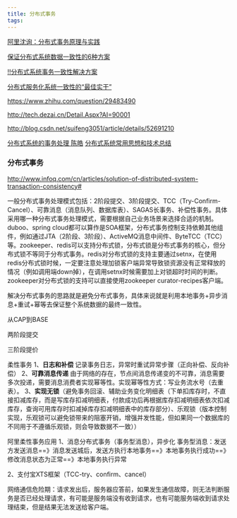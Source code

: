 ```yaml
---
title: 分布式事务
tags:
---
```




[阿里沈询：分布式事务原理与实践](http://jm.taobao.org/2017/02/09/20170209/)

[保证分布式系统数据一致性的6种方案](https://mp.weixin.qq.com/s?__biz=MzAwMDU1MTE1OQ==&mid=2653546976&idx=1&sn=c3fb2338389a41e7ab998c0c21bd3e5d&scene=21)

[!!分布式系统事务一致性解决方案](http://www.infoq.com/cn/articles/solution-of-distributed-system-transaction-consistency)

[分布式服务化系统一致性的“最佳实干”](http://www.jianshu.com/p/1156151e20c8)

https://www.zhihu.com/question/29483490

http://tech.dezai.cn/Detail.Aspx?AI=90001

http://blog.csdn.net/suifeng3051/article/details/52691210

[分布式系统的事务处理 陈皓](https://coolshell.cn/articles/10910.html)
[分布式系统常用思想和技术总结](http://blog.hebiace.net/other/428.html)



### 分布式事务

http://www.infoq.com/cn/articles/solution-of-distributed-system-transaction-consistency#

一般分布式事务处理模式包括：2阶段提交、3阶段提交、TCC（Try-Confirm-Cancel）、可靠消息（消息队列、数据库表）、SAGAS长事务、补偿性事务。具体采用哪一种分布式事务处理模式，需要根据自己业务场景来选择合适的机制。duboo、spring cloud都可以算作是SOA框架，分布式事务控制支持依赖其他组件，例如通过JTA（2阶段、3阶段）、ActiveMQ消息中间件、ByteTCC（TCC）等。zookeeper、redis可以支持分布式锁，分布式锁是分布式事务的核心，但分布式锁不等同于分布式事务。redis对分布式锁的支持主要通过setnx，在使用redis分布式锁时候，一定要注意处理加锁客户端异常导致锁资源没有正常释放的情况（例如调用端down掉），在调用setnx时候需要加上对锁超时时间的判断。zookeeper对分布式锁的支持可以直接使用zookeeper curator-recipes客户端。


解决分布式事务的思路就是避免分布式事务，具体来说就是利用本地事务+异步消息+重试+幂等去保证整个系统数据的最终一致性。


从CAP到BASE


两阶段提交

三阶段提价

柔性事务
1、**日志和补偿** 记录事务日志，异常时重试异常步骤（正向补偿、反向补偿）
2、**可靠消息传递**  由于网络的存在，节点间消息传递变的不可靠，消息需要多次投递，需要消息消费者实现幂等性。实现幂等性方式：写业务流水号（去重表）。
3、**实现无锁**（避免事务回滚、辅助业务变化明细表（下单扣库存时，不直接扣减库存，而是写库存扣减明细表，付款成功后再根据库存扣减明细表依次扣减库存，查询可用库存时扣减掉库存扣减明细表中的库存部分）、乐观锁（版本控制实现，乐观锁可以避免锁带来的阻塞开销，增强并发性能，但如果同一个数据库的不同用于不遵循乐观锁，则会导致数据不一致））

阿里柔性事务应用
1、消息分布式事务（事务型消息），异步化
事务型消息：发送方发送消息==》消息发送城后，发送方执行本地事务==》本地事务执行成功==》修改消息状态为正常==》本地事务执行异常

2、支付宝XTS框架（TCC-try、confirm、cancel）


网络通信危险期：请求发出后，服务器应答前，如果发生通信故障，则无法判断服务是否已经处理请求，有可能是服务端没有收到请求，也有可能服务端收到请求处理结束，但是结果无法发送给客户端。


